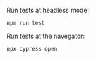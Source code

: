Run tests at headless mode:
 
```
npm run test
```

Run tests at the navegator:

```
npx cypress open
```